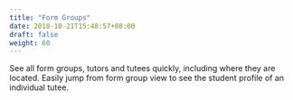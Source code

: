 ```yaml
---
title: "Form Groups"
date: 2018-10-21T15:48:57+08:00
draft: false
weight: 60
---
```


See all form groups, tutors and tutees quickly, including where they are located. Easily jump from form group view to see the student profile of an individual tutee.
